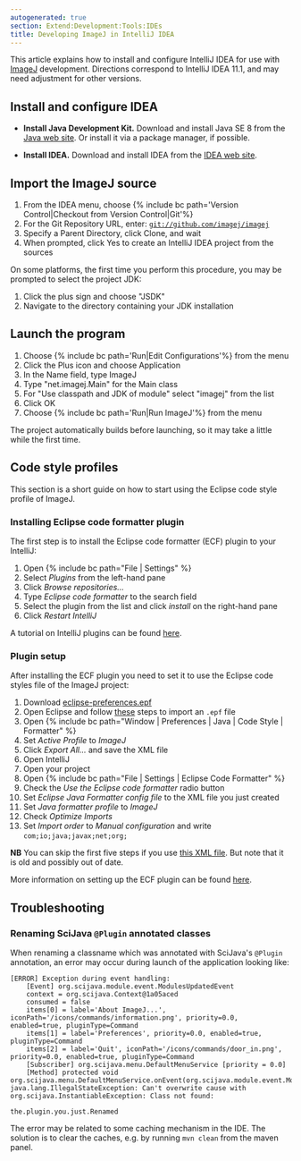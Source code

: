 ```yaml
---
autogenerated: true
section: Extend:Development:Tools:IDEs
title: Developing ImageJ in IntelliJ IDEA
---
```


This article explains how to install and configure IntelliJ IDEA for use with [ImageJ](/software/imagej) development. Directions correspond to IntelliJ IDEA 11.1, and may need adjustment for other versions.

## Install and configure IDEA

-   **Install Java Development Kit.** Download and install Java SE 8 from the [Java web site](http://www.oracle.com/technetwork/java/javase/downloads/). Or install it via a package manager, if possible.

<!-- -->

-   **Install IDEA.** Download and install IDEA from the [IDEA web site](http://www.jetbrains.com/idea/download/).

## Import the ImageJ source

1.  From the IDEA menu, choose {% include bc path='Version Control|Checkout from Version Control|Git'%}
2.  For the Git Repository URL, enter: [`git://github.com/imagej/imagej`](Git___github.com_imagej_imagej)
3.  Specify a Parent Directory, click Clone, and wait
4.  When prompted, click Yes to create an IntelliJ IDEA project from the sources

On some platforms, the first time you perform this procedure, you may be prompted to select the project JDK:

1.  Click the plus sign and choose "JSDK"
2.  Navigate to the directory containing your JDK installation

## Launch the program

1.  Choose {% include bc path='Run|Edit Configurations'%} from the menu
2.  Click the Plus icon and choose Application
3.  In the Name field, type ImageJ
4.  Type "net.imagej.Main" for the Main class
5.  For "Use classpath and JDK of module" select "imagej" from the list
6.  Click OK
7.  Choose {% include bc path='Run|Run ImageJ'%} from the menu

The project automatically builds before launching, so it may take a little while the first time.

## Code style profiles

This section is a short guide on how to start using the Eclipse code style profile of ImageJ.

### Installing Eclipse code formatter plugin

The first step is to install the Eclipse code formatter (ECF) plugin to your IntelliJ:

1.  Open {% include bc path="File | Settings" %}
2.  Select *Plugins* from the left-hand pane
3.  Click *Browse repositories...*
4.  Type *Eclipse code formatter* to the search field
5.  Select the plugin from the list and click *install* on the right-hand pane
6.  Click *Restart IntelliJ*

A tutorial on IntelliJ plugins can be found [here](https://www.jetbrains.com/help/idea/2016.2/installing-updating-and-uninstalling-repository-plugins.html).

### Plugin setup

After installing the ECF plugin you need to set it to use the Eclipse code styles file of the ImageJ project:

1.  Download [eclipse-preferences.epf](https://github.com/imagej/imagej/blob/master/config/eclipse-preferences.epf)
2.  Open Eclipse and follow [these](http://help.eclipse.org/luna/index.jsp?topic=%2Forg.eclipse.platform.doc.user%2Ftasks%2Ftimpandexp.htm) steps to import an `.epf` file
3.  Open {% include bc path="Window | Preferences | Java | Code Style | Formatter" %}
4.  Set *Active Profile* to *ImageJ*
5.  Click *Export All...* and save the XML file
6.  Open IntelliJ
7.  Open your project
8.  Open {% include bc path="File | Settings | Eclipse Code Formatter" %}
9.  Check the *Use the Eclipse code formatter* radio button
10. Set *Eclipse Java Formatter config file* to the XML file you just created
11. Set *Java formatter profile* to *ImageJ*
12. Check *Optimize Imports*
13. Set *Import order* to *Manual configuration* and write `com;io;java;javax;net;org;`

**NB** You can skip the first five steps if you use [this XML file](https://github.com/imagej/imagej/blob/bcb4eddf41e90ffba6d520b83e691d3a02d65739/config/eclipse-code-clean-up-profile.xml). But note that it is old and possibly out of date.

More information on setting up the ECF plugin can be found [here](https://github.com/krasa/EclipseCodeFormatter#instructions).

## Troubleshooting

### Renaming SciJava `@Plugin` annotated classes

When renaming a classname which was annotated with SciJava's `@Plugin` annotation, an error may occur during launch of the application looking like:

    [ERROR] Exception during event handling:
        [Event] org.scijava.module.event.ModulesUpdatedEvent
        context = org.scijava.Context@1a05aced
        consumed = false
        items[0] = label='About ImageJ...', iconPath='/icons/commands/information.png', priority=0.0, enabled=true, pluginType=Command
        items[1] = label='Preferences', priority=0.0, enabled=true, pluginType=Command
        items[2] = label='Quit', iconPath='/icons/commands/door_in.png', priority=0.0, enabled=true, pluginType=Command
        [Subscriber] org.scijava.menu.DefaultMenuService [priority = 0.0]
        [Method] protected void org.scijava.menu.DefaultMenuService.onEvent(org.scijava.module.event.ModulesUpdatedEvent)
    java.lang.IllegalStateException: Can't overwrite cause with org.scijava.InstantiableException: Class not found: 

    the.plugin.you.just.Renamed

The error may be related to some caching mechanism in the IDE. The solution is to clear the caches, e.g. by running `mvn clean` from the maven panel.

 
